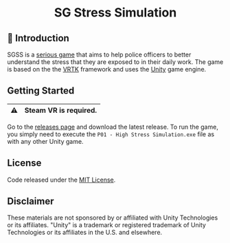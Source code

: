 <center>
  <h1>SG Stress Simulation</h1>
  
  <!-- [![License][License-Badge]][License] -->
  <!-- Put badges here once actually open source -->
</center>

## 👋 Introduction

SGSS is a [serious game] that aims to help police officers to better understand the stress that they are exposed to in their daily work. The game is based on the the [VRTK] framework and uses the [Unity] game engine.

## Getting Started

| :warning:     | Steam VR is required.   |
|---------------|:------------------------|

Go to the [releases page][releases] and download the latest release.
To run the game, you simply need to execute the `P01 - High Stress Simulation.exe` file as with any other Unity game.

## License

Code released under the [MIT License][License].

## Disclaimer

These materials are not sponsored by or affiliated with Unity Technologies or its affiliates. "Unity" is a trademark or registered trademark of Unity Technologies or its affiliates in the U.S. and elsewhere.

[VRTK]: https://www.vrtk.io/
[serious game]: https://en.wikipedia.org/wiki/Serious_game
[Unity]: https://unity3d.com/
[releases]: releases
[License]: LICENSE.md
